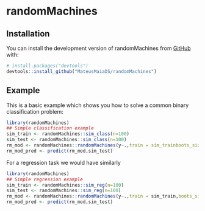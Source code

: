 # randomMachines
## Installation

You can install the development version of randomMachines from [GitHub](https://github.com/) with:

``` r
# install.packages("devtools")
devtools::install_github("MateusMaiaDS/randomMachines")
```

## Example

This is a basic example which shows you how to solve a common binary classification problem:

``` r
library(randomMachines)
## Simple classification example
sim_train <- randomMachines::sim_class(n=100)
sim_test <- randomMachines::sim_class(n=100)
rm_mod <- randomMachines::randomMachines(y~.,train = sim_trainboots_size = 25,prob_model = F)
rm_mod_pred <- predict(rm_mod,sim_test)
```


For a regression task we would have similarly

``` r
library(randomMachines)
## Simple regression example
sim_train <- randomMachines::sim_reg(n=100)
sim_test <- randomMachines::sim_reg(n=100)
rm_mod <- randomMachines::randomMachines(y~.,train = sim_train,boots_size = 25)
rm_mod_pred <- predict(rm_mod,sim_test)
```
